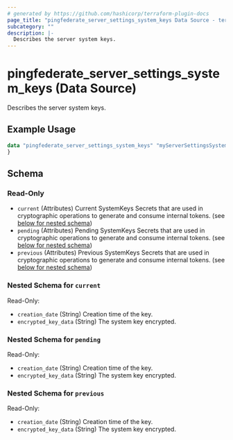 ```yaml
---
# generated by https://github.com/hashicorp/terraform-plugin-docs
page_title: "pingfederate_server_settings_system_keys Data Source - terraform-provider-pingfederate"
subcategory: ""
description: |-
  Describes the server system keys.
---
```


# pingfederate_server_settings_system_keys (Data Source)

Describes the server system keys.

## Example Usage

```terraform
data "pingfederate_server_settings_system_keys" "myServerSettingsSystemKeysExample" {
}
```

<!-- schema generated by tfplugindocs -->
## Schema

### Read-Only

- `current` (Attributes) Current SystemKeys Secrets that are used in cryptographic operations to generate and consume internal tokens. (see [below for nested schema](#nestedatt--current))
- `pending` (Attributes) Pending SystemKeys Secrets that are used in cryptographic operations to generate and consume internal tokens. (see [below for nested schema](#nestedatt--pending))
- `previous` (Attributes) Previous SystemKeys Secrets that are used in cryptographic operations to generate and consume internal tokens. (see [below for nested schema](#nestedatt--previous))

<a id="nestedatt--current"></a>
### Nested Schema for `current`

Read-Only:

- `creation_date` (String) Creation time of the key.
- `encrypted_key_data` (String) The system key encrypted.


<a id="nestedatt--pending"></a>
### Nested Schema for `pending`

Read-Only:

- `creation_date` (String) Creation time of the key.
- `encrypted_key_data` (String) The system key encrypted.


<a id="nestedatt--previous"></a>
### Nested Schema for `previous`

Read-Only:

- `creation_date` (String) Creation time of the key.
- `encrypted_key_data` (String) The system key encrypted.
